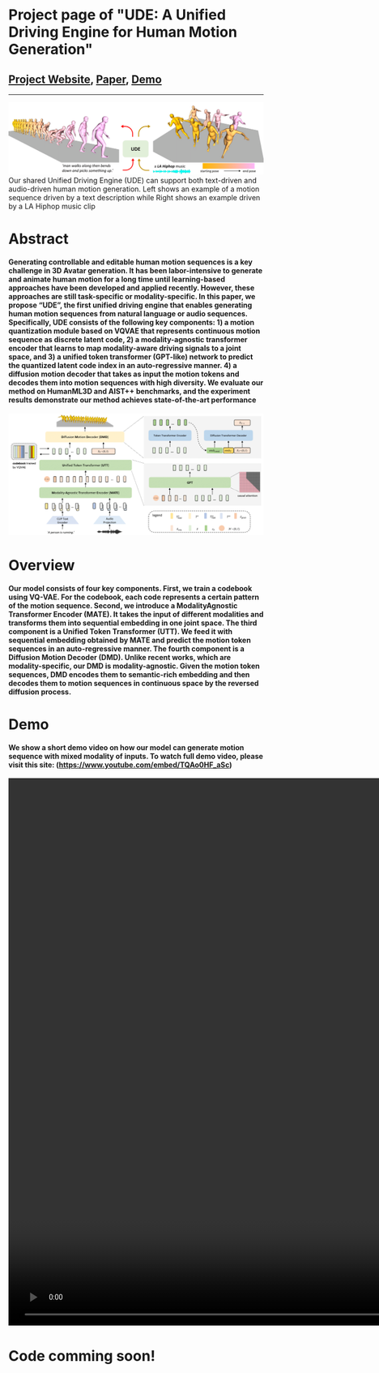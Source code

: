 # Project page of "UDE: A Unified Driving Engine for Human Motion Generation"

## [Project Website](https://zixiangzhou916.github.io/UDE/), [Paper](http://arxiv.org/abs/2211.16016), [Demo](https://www.youtube.com/embed/TQAo0HF_aSc)

--- 

![plot](./assets/teaser.png)
Our shared Unified Driving Engine (UDE) can support both text-driven and audio-driven human motion generation. Left shows an example of a motion sequence driven by a text description while Right shows an example driven by a LA Hiphop music clip 

# Abstract
#### Generating controllable and editable human motion sequences is a key challenge in 3D Avatar generation. It has been labor-intensive to generate and animate human motion for a long time until learning-based approaches have been developed and applied recently. However, these approaches are still task-specific or modality-specific. In this paper, we propose “UDE”, the first unified driving engine that enables generating human motion sequences from natural language or audio sequences. Specifically, UDE consists of the following key components: 1) a motion quantization module based on VQVAE that represents continuous motion sequence as discrete latent code, 2) a modality-agnostic transformer encoder that learns to map modality-aware driving signals to a joint space, and 3) a unified token transformer (GPT-like) network to predict the quantized latent code index in an auto-regressive manner. 4) a diffusion motion decoder that takes as input the motion tokens and decodes them into motion sequences with high diversity. We evaluate our method on HumanML3D and AIST++ benchmarks, and the experiment results demonstrate our method achieves state-of-the-art performance

![plot](./assets/overview.png)

# Overview
#### Our model consists of four key components. First, we train a codebook using VQ-VAE. For the codebook, each code represents a certain pattern of the motion sequence. Second, we introduce a ModalityAgnostic Transformer Encoder (MATE). It takes the input of different modalities and transforms them into sequential embedding in one joint space. The third component is a Unified Token Transformer (UTT). We feed it with sequential embedding obtained by MATE and predict the motion token sequences in an auto-regressive manner. The fourth component is a Diffusion Motion Decoder (DMD). Unlike recent works, which are modality-specific, our DMD is modality-agnostic. Given the motion token sequences, DMD encodes them to semantic-rich embedding and then decodes them to motion sequences in continuous space by the reversed diffusion process.


# Demo

#### We show a short demo video on how our model can generate motion sequence with mixed modality of inputs. To watch full demo video, please visit this site: (https://www.youtube.com/embed/TQAo0HF_aSc)

<video src="./assets/v1.mp4" controls="controls" width="1920" height="1080"></video>


# Code comming soon!
